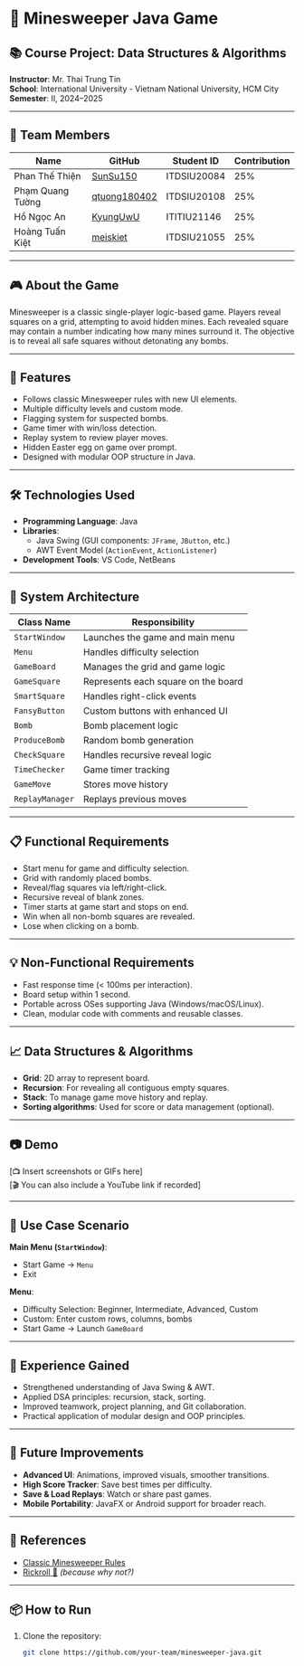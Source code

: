 # 🧩 Minesweeper Java Game

## 📚 Course Project: Data Structures & Algorithms  
**Instructor**: Mr. Thai Trung Tin  
**School**: International University - Vietnam National University, HCM City  
**Semester**: II, 2024–2025  

---

## 👥 Team Members

| Name              | GitHub           | Student ID     | Contribution |
|-------------------|------------------|----------------|--------------|
| Phan Thế Thiện    | [SunSu150](https://github.com/SunSu150)         | ITDSIU20084     | 25%          |
| Phạm Quang Tường  | [qtuong180402](https://github.com/qtuong180402) | ITDSIU20108     | 25%          |
| Hồ Ngọc An        | [KyungUwU](https://github.com/KyungUwU)         | ITITIU21146     | 25%          |
| Hoàng Tuấn Kiệt   | [meiskiet](https://github.com/meiskiet)         | ITDSIU21055     | 25%          |

---

## 🎮 About the Game

Minesweeper is a classic single-player logic-based game. Players reveal squares on a grid, attempting to avoid hidden mines. Each revealed square may contain a number indicating how many mines surround it. The objective is to reveal all safe squares without detonating any bombs.

---

## 🚀 Features

- Follows classic Minesweeper rules with new UI elements.
- Multiple difficulty levels and custom mode.
- Flagging system for suspected bombs.
- Game timer with win/loss detection.
- Replay system to review player moves.
- Hidden Easter egg on game over prompt.
- Designed with modular OOP structure in Java.

---

## 🛠️ Technologies Used

- **Programming Language**: Java  
- **Libraries**:  
  - Java Swing (GUI components: `JFrame`, `JButton`, etc.)  
  - AWT Event Model (`ActionEvent`, `ActionListener`)  
- **Development Tools**: VS Code, NetBeans

---

## 🧱 System Architecture

| Class Name      | Responsibility |
|------------------|----------------|
| `StartWindow`    | Launches the game and main menu |
| `Menu`           | Handles difficulty selection |
| `GameBoard`      | Manages the grid and game logic |
| `GameSquare`     | Represents each square on the board |
| `SmartSquare`    | Handles right-click events |
| `FansyButton`    | Custom buttons with enhanced UI |
| `Bomb`           | Bomb placement logic |
| `ProduceBomb`    | Random bomb generation |
| `CheckSquare`    | Handles recursive reveal logic |
| `TimeChecker`    | Game timer tracking |
| `GameMove`       | Stores move history |
| `ReplayManager`  | Replays previous moves |

---

## 📋 Functional Requirements

- Start menu for game and difficulty selection.
- Grid with randomly placed bombs.
- Reveal/flag squares via left/right-click.
- Recursive reveal of blank zones.
- Timer starts at game start and stops on end.
- Win when all non-bomb squares are revealed.
- Lose when clicking on a bomb.

---

## 💡 Non-Functional Requirements

- Fast response time (< 100ms per interaction).
- Board setup within 1 second.
- Portable across OSes supporting Java (Windows/macOS/Linux).
- Clean, modular code with comments and reusable classes.

---

## 📈 Data Structures & Algorithms

- **Grid**: 2D array to represent board.
- **Recursion**: For revealing all contiguous empty squares.
- **Stack**: To manage game move history and replay.
- **Sorting algorithms**: Used for score or data management (optional).

---

## 📷 Demo

[📺 Insert screenshots or GIFs here]  
[🎬 You can also include a YouTube link if recorded]

---

## 🧪 Use Case Scenario

**Main Menu (`StartWindow`)**:
- Start Game → `Menu`
- Exit

**Menu**:
- Difficulty Selection: Beginner, Intermediate, Advanced, Custom
- Custom: Enter custom rows, columns, bombs
- Start Game → Launch `GameBoard`

---

## 🧠 Experience Gained

- Strengthened understanding of Java Swing & AWT.
- Applied DSA principles: recursion, stack, sorting.
- Improved teamwork, project planning, and Git collaboration.
- Practical application of modular design and OOP principles.

---

## 🔮 Future Improvements

- **Advanced UI**: Animations, improved visuals, smoother transitions.
- **High Score Tracker**: Save best times per difficulty.
- **Save & Load Replays**: Watch or share past games.
- **Mobile Portability**: JavaFX or Android support for broader reach.

---

## 🔗 References

- [Classic Minesweeper Rules](https://en.wikipedia.org/wiki/Minesweeper_(video_game))
- [Rickroll 🎵](https://www.youtube.com/watch?v=dQw4w9WgXcQ) _(because why not?)_

---

## 📦 How to Run

1. Clone the repository:
   ```bash
   git clone https://github.com/your-team/minesweeper-java.git
